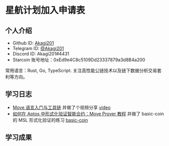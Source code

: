 # 星航计划加入申请表

## 个人介绍

* Github ID: [Akagi201](https://github.com/Akagi201)
* Telegram ID: [@Akagi201](https://t.me/Akagi201)
* Discord ID: Akagi201#4431
* Starcoin 账号地址：0xEd9e4C8c5109Dd23337879a3d8B4a200

常用语言：Rust, Go, TypeScript. 关注高性能公链技术以及链下数据分析交易套利等方向。

## 学习日志

* [Move 语言入门与工具链](https://akjong.com/Move-Contract-bfddbac69443418bbe812d7e52ce286a) 并做了个视频分享 [video](https://ke.qq.com/course/3616174/13951410990689710#term_id=103761059)
* [如何在 Aptos 中形式化验证智能合约：Move Prover 教程](https://mp.weixin.qq.com/s/Gonnb85Jo9-jfQm80GCihA) 并做了 basic-coin 的 MSL 形式化验证的练习 [basic-coin](https://github.com/Akagi201/move-workshop/tree/master/basic-coin)

## 学习成果
